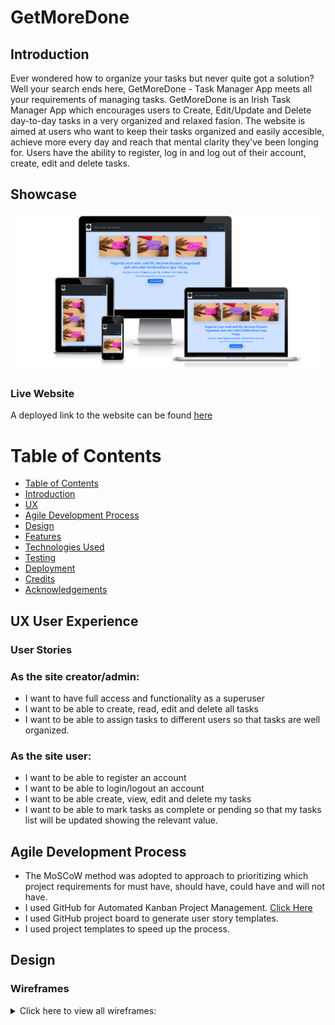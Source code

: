 # GetMoreDone

## Introduction
Ever wondered how to organize your tasks but never quite got a solution? Well your search ends here, GetMoreDone - Task Manager App meets all your requirements of managing tasks.
GetMoreDone is an Irish Task Manager App which encourages users to Create, Edit/Update and Delete day-to-day tasks in a very organized and relaxed fasion.
The website is aimed at users who want to keep their tasks organized and easily accesible, achieve more every day and reach that mental clarity they've been longing for.
Users have the ability to register, log in and log out of their account, create, edit and delete tasks.


## Showcase
![Preview](static/images/gmd-amiresponsive.png)

### Live Website
A deployed link to the website can be found [here](https://getmoredoneapp.herokuapp.com/)

# Table of Contents
- [Table of Contents](#table-of-contents)
- [Introduction](#introduction)
- [UX](#ux-user-experience)
- [Agile Development Process](#agile-development-process)
- [Design](#design)
- [Features](#features)
- [Technologies Used](#technologies-used)
- [Testing](#testing)
- [Deployment](#deployment)
- [Credits](#credits)
- [Acknowledgements](#acknowledgements)

## UX User Experience
### User Stories

### As the site creator/admin:
* I want to have full access and functionality as a superuser
* I want to be able to create, read, edit and delete all tasks
* I want to be able to assign tasks to different users so that tasks are well organized.

### As the site user:
* I want to be able to register an account
* I want to be able to login/logout an account
* I want to be able create, view, edit and delete my tasks
* I want to be able to mark tasks as complete or pending so that my tasks list will be updated showing the relevant value.

## Agile Development Process
* The MoSCoW method was adopted to approach to prioritizing which project requirements for must have, should have, could have and will not have.
* I used GitHub for Automated Kanban Project Management. [Click Here](static/images/gmd-stories.png)
* I used GitHub project board to generate user story templates.
* I used project templates to speed up the process. 

## Design
### Wireframes
 <details>
  <summary>Click here to view all wireframes:</summary>

  ![](static/images/gmd-home-wrf.png)
  ![](static/images/gmd-todo-wrf.png)
  ![](static/images/gmd-edit-wrf.png)
  ![](static/images/gmd-login-wfr.png)
  ![](static/images/gmd-register-wrf.png)
  ![](static/images/gmd-contact-wrf.png)
  ![](static/images/gmd-about-wrf.png)

  </details>



